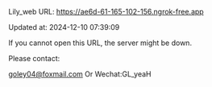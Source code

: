 Lily_web URL: https://ae6d-61-165-102-156.ngrok-free.app

Updated at: 2024-12-10 07:39:09

If you cannot open this URL, the server might be down.

Please contact: 

goley04@foxmail.com Or Wechat:GL_yeaH